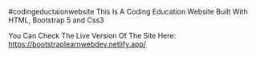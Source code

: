 #codingeductaionwebsite
This Is A Coding Education Website Built With HTML, Bootstrap 5 and Css3

You Can Check The Live Version Of The Site Here: https://bootstraplearnwebdev.netlify.app/
